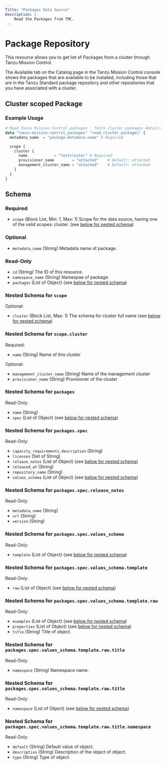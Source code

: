```yaml
---
Title: "Packages Data Source"
Description: |-
    Read the Packages from TMC.
---
```


# Package Repository

This resource allows you to get list of Packages from a cluster through Tanzu Mission Control.

The Available tab on the Catalog page in the Tanzu Mission Control console shows the packages that are available to be installed, including those that are in the Tanzu Standard package repository and other repositories that you have associated with a cluster.

[packages]: https://docs.vmware.com/en/VMware-Tanzu-Mission-Control/services/tanzumc-using/GUID-4B45987F-D5A0-4283-8B4E-139F38DCBFD9.html


## Cluster scoped Package

### Example Usage

```terraform
# Read Tanzu Mission Control packages : fetch cluster packages details
data "tanzu-mission-control_packages" "read_cluster_packages" {
  metadata_name  = "package-metadata-name" # Required

  scope {
    cluster {
      name            = "testcluster" # Required
      provisioner_name        = "attached"    # Default: attached
      management_cluster_name = "attached"    # Default: attached
    }
  }
}
```
<!-- schema generated by tfplugindocs -->
## Schema

### Required

- `scope` (Block List, Min: 1, Max: 1) Scope for the data source, having one of the valid scopes: cluster. (see [below for nested schema](#nestedblock--scope))

### Optional

- `metadata_name` (String) Metadata name of package.

### Read-Only

- `id` (String) The ID of this resource.
- `namespace_name` (String) Namespae of package.
- `packages` (List of Object) (see [below for nested schema](#nestedatt--packages))

<a id="nestedblock--scope"></a>
### Nested Schema for `scope`

Optional:

- `cluster` (Block List, Max: 1) The schema for cluster full name (see [below for nested schema](#nestedblock--scope--cluster))

<a id="nestedblock--scope--cluster"></a>
### Nested Schema for `scope.cluster`

Required:

- `name` (String) Name of this cluster

Optional:

- `management_cluster_name` (String) Name of the management cluster
- `provisioner_name` (String) Provisioner of the cluster



<a id="nestedatt--packages"></a>
### Nested Schema for `packages`

Read-Only:

- `name` (String)
- `spec` (List of Object) (see [below for nested schema](#nestedobjatt--packages--spec))

<a id="nestedobjatt--packages--spec"></a>
### Nested Schema for `packages.spec`

Read-Only:

- `capacity_requirements_description` (String)
- `licenses` (Set of String)
- `release_notes` (List of Object) (see [below for nested schema](#nestedobjatt--packages--spec--release_notes))
- `released_at` (String)
- `repository_name` (String)
- `values_schema` (List of Object) (see [below for nested schema](#nestedobjatt--packages--spec--values_schema))

<a id="nestedobjatt--packages--spec--release_notes"></a>
### Nested Schema for `packages.spec.release_notes`

Read-Only:

- `metadata_name` (String)
- `url` (String)
- `version` (String)


<a id="nestedobjatt--packages--spec--values_schema"></a>
### Nested Schema for `packages.spec.values_schema`

Read-Only:

- `template` (List of Object) (see [below for nested schema](#nestedobjatt--packages--spec--values_schema--template))

<a id="nestedobjatt--packages--spec--values_schema--template"></a>
### Nested Schema for `packages.spec.values_schema.template`

Read-Only:

- `raw` (List of Object) (see [below for nested schema](#nestedobjatt--packages--spec--values_schema--template--raw))

<a id="nestedobjatt--packages--spec--values_schema--template--raw"></a>
### Nested Schema for `packages.spec.values_schema.template.raw`

Read-Only:

- `examples` (List of Object) (see [below for nested schema](#nestedobjatt--packages--spec--values_schema--template--raw--examples))
- `properties` (List of Object) (see [below for nested schema](#nestedobjatt--packages--spec--values_schema--template--raw--properties))
- `title` (String) Title of object.

<a id="nestedobjatt--packages--spec--values_schema--template--raw--examples"></a>
### Nested Schema for `packages.spec.values_schema.template.raw.title`

Read-Only:

- `namespace` (String) Namespace name.


<a id="nestedobjatt--packages--spec--values_schema--template--raw--properties"></a>
### Nested Schema for `packages.spec.values_schema.template.raw.title`

Read-Only:

- `namespace` (List of Object) (see [below for nested schema](#nestedobjatt--packages--spec--values_schema--template--raw--title--namespace))

<a id="nestedobjatt--packages--spec--values_schema--template--raw--title--namespace"></a>
### Nested Schema for `packages.spec.values_schema.template.raw.title.namespace`

Read-Only:

- `default` (String) Default value of object.
- `description` (String) Description of the object of object.
- `type` (String) Type of object.
